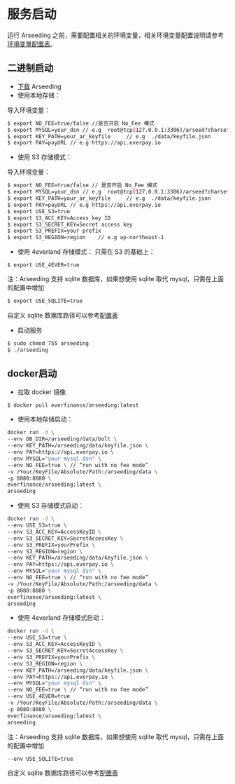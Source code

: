 
# 服务启动

运行 Arseeding 之前，需要配置相关的环境变量，相关环境变量配置说明请参考[环境变量配置表](2.config.md)。


## 二进制启动

- [下载](https://github.com/everFinance/arseeding/releases) Arseeding
- 使用本地存储：

导入环境变量：
```Bash
$ export NO_FEE=true/false //是否开启 No_Fee 模式
$ export MYSQL=your_dsn // e.g  root@tcp(127.0.0.1:3306)/arseed?charset=utf8mb4&parseTime=True&loc=Local
$ export KEY_PATH=your_ar_keyfile     // e.g  ./data/keyfile.json
$ export PAY=payURL // e.g https://api.everpay.io
```

- 使用 S3 存储模式：

导入环境变量：
```bash
$ export NO_FEE=true/false // 是否开启 No_Fee 模式
$ export MYSQL=your_dsn // e.g  root@tcp(127.0.0.1:3306)/arseed?charset=utf8mb4&parseTime=True&loc=Local
$ export KEY_PATH=your_ar_keyfile     // e.g  ./data/keyfile.json
$ export PAY=payURL // e.g https://api.everpay.io
$ export USE_S3=true
$ export S3_ACC_KEY=Access key ID
$ export S3_SECRET_KEY=Secret access key
$ export S3_PREFIX=your prefix
$ export S3_REGION=region    // e.g ap-northeast-1
```
- 使用 4everland 存储模式：
只需在 S3 的基础上：
```
$ export USE_4EVER=true
```

注：Arseeding 支持 sqlite 数据库，如果想使用 sqlite 取代 mysql，只需在上面的配置中增加
```bash
$ export USE_SQLITE=true
```
自定义 sqlite 数据库路径可以参考[配置表](2.config.md)

- 启动服务
```bash
$ sudo chmod 755 arseeding
$ ./arseeding
```


## docker启动

- 拉取 docker 镜像
```Bash
$ docker pull everfinance/arseeding:latest
```

- 使用本地存储启动：
```Bash
docker run -d \
--env DB_DIR=/arseeding/data/bolt \
--env KEY_PATH=/arseeding/data/keyfile.json \
--env PAY=https://api.everpay.io \
--env MYSQL="your mysql dsn" \
--env NO_FEE=true \ // “run with no fee mode”
-v /Your/KeyFile/Absolute/Path:/arseeding/data \
-p 8080:8080 \
everfinance/arseeding:latest \
arseeding
```
- 使用 S3 存储模式启动：
```Bash
docker run -d \
--env USE_S3=true \
--env S3_ACC_KEY=AccessKeyID \
--env S3_SECRET_KEY=SecretAccessKey \
--env S3_PREFIX=yourPrefix \
--env S3_REGION=region \
--env KEY_PATH=/arseeding/data/keyfile.json \
--env PAY=https://api.everpay.io \
--env MYSQL="your mysql dsn" \
--env NO_FEE=true \ // “run with no fee mode”
-v /Your/KeyFile/Absolute/Path:/arseeding/data \
-p 8080:8080 \
everfinance/arseeding:latest \
arseeding
```

- 使用 4everland 存储模式启动：
```Bash
docker run -d \
--env USE_S3=true \
--env S3_ACC_KEY=AccessKeyID \
--env S3_SECRET_KEY=SecretAccessKey \
--env S3_PREFIX=yourPrefix \
--env S3_REGION=region \
--env KEY_PATH=/arseeding/data/keyfile.json \
--env PAY=https://api.everpay.io \
--env MYSQL="your mysql dsn" \
--env NO_FEE=true \ // “run with no fee mode”
--env USE_4EVER=true
-v /Your/KeyFile/Absolute/Path:/arseeding/data \
-p 8080:8080 \
everfinance/arseeding:latest \
arseeding
```

注：Arseeding 支持 sqlite 数据库，如果想使用 sqlite 取代 mysql，只需在上面的配置中增加
```bash
--env USE_SQLITE=true
```
自定义 sqlite 数据库路径可以参考[配置表](2.config.md)
